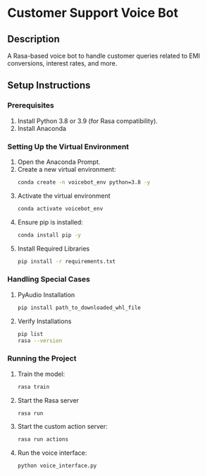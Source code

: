# Customer Support Voice Bot

## Description
A Rasa-based voice bot to handle customer queries related to EMI conversions, interest rates, and more.

## Setup Instructions

### Prerequisites
1. Install Python 3.8 or 3.9 (for Rasa compatibility).
2. Install Anaconda 
### Setting Up the Virtual Environment
1. Open the Anaconda Prompt.
2. Create a new virtual environment:
   ```bash
   conda create -n voicebot_env python=3.8 -y
3. Activate the virtual environment
   ```bash
   conda activate voicebot_env
4. Ensure pip is installed:
   ```bash
   conda install pip -y
5. Install Required Libraries
   ```bash
   pip install -r requirements.txt
### Handling Special Cases
1. PyAudio Installation
   ```bash
   pip install path_to_downloaded_whl_file
2. Verify Installations
   ```bash
   pip list
   rasa --version
### Running the Project
1. Train the model:
   ```bash
   rasa train
2. Start the Rasa server
   ```bash
   rasa run
3. Start the custom action server:
   ```bash
   rasa run actions
4. Run the voice interface:
   ```bash
   python voice_interface.py









